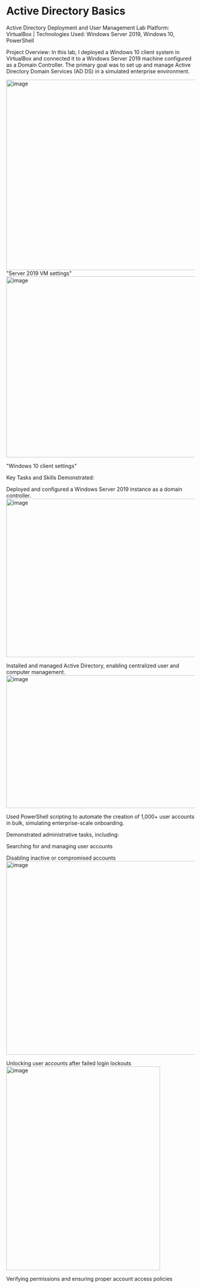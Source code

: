 <h1>Active Directory Basics</h1>

<p>
Active Directory Deployment and User Management Lab
Platform: VirtualBox | Technologies Used: Windows Server 2019, Windows 10, PowerShell
</p>

Project Overview:
In this lab, I deployed a Windows 10 client system in VirtualBox and connected it to a Windows Server 2019 machine configured as a Domain Controller. The primary goal was to set up and manage Active Directory Domain Services (AD DS) in a simulated enterprise environment.

<p>
<img width="720" height="507" alt="image" src="https://github.com/user-attachments/assets/5bb40f65-17d9-4046-8ad4-96bbad026386" />
<br>
"Server 2019 VM settings"

<br>

<img width="681" height="482" alt="image" src="https://github.com/user-attachments/assets/cb6b5866-ceec-4dc8-8a6d-8eebf36c9e7a" />

"Windows 10 client settings"
</p>







<p>
Key Tasks and Skills Demonstrated:

Deployed and configured a Windows Server 2019 instance as a domain controller.
<img width="1025" height="422" alt="image" src="https://github.com/user-attachments/assets/7c415f8b-674d-4ad1-af26-3afc253ba002" />


Installed and managed Active Directory, enabling centralized user and computer management.
<img width="1031" height="354" alt="image" src="https://github.com/user-attachments/assets/dff1fcfc-8b86-42d4-bdc4-1b079c5b82c0" />


Used PowerShell scripting to automate the creation of 1,000+ user accounts in bulk, simulating enterprise-scale onboarding.

Demonstrated administrative tasks, including:

Searching for and managing user accounts

Disabling inactive or compromised accounts
<img width="1019" height="516" alt="image" src="https://github.com/user-attachments/assets/e0cfb608-80c5-43b5-b3db-480e37b48321" />


Unlocking user accounts after failed login lockouts
<img width="411" height="543" alt="image" src="https://github.com/user-attachments/assets/bb236f94-9f14-41b8-90a1-81f6b8ef865a" />


Verifying permissions and ensuring proper account access policies
</p>
   


